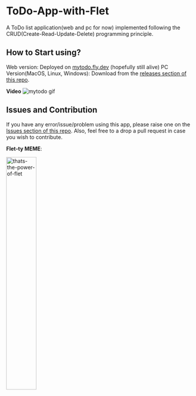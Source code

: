 
# ToDo-App-with-Flet
 A ToDo list application(web and pc for now) implemented following the CRUD(Create-Read-Update-Delete) programming principle.

## How to Start using?
Web version: Deployed on [mytodo.fly.dev](https://mytodo.fly.dev/) (hopefully still alive)
PC Version(MacOS, Linux, Windows): Download from the [releases section of this repo](https://github.com/ndonkoHenri/ToDo-App-with-Flet/releases).
 
 **Video**
 ![mytodo gif](https://user-images.githubusercontent.com/98978078/195563023-fb30951c-b5f4-40bb-8cb5-61ecea1ac4da.gif)
 
 ## Issues and Contribution
If you have any error/issue/problem using this app, please raise one on the [Issues section of this repo](https://github.com/ndonkoHenri/ToDo-App-with-Flet/issues).
Also, feel free to a drop a pull request in case you wish to contribute.

**Flet-ty MEME**:

<img src="https://user-images.githubusercontent.com/98978078/195565736-170f1aea-ed0b-433c-ab2d-3a34d23a6994.jpeg" alt="thats-the-power-of-flet" width=40% align="center">
